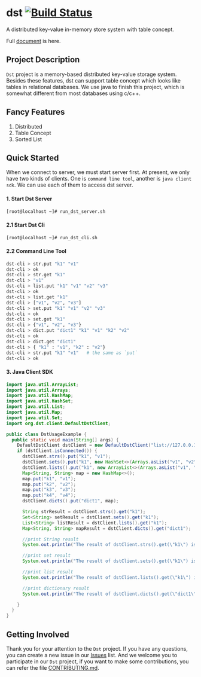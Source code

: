 # dst [![Build Status](https://travis-ci.com/dst-project/dst.svg?branch=master)](https://travis-ci.com/dst-project/dst) 
A distributed key-value in-memory store system with table concept.

Full [document](https://docs.dst-pro.com) is here.

## Project Description
`Dst` project is a memory-based distributed key-value storage system. Besides these features, dst can support table concept which looks like tables in relational databases. We use java to finish this project, which is somewhat different from most databases using c/c++.

## Fancy Features
1. Distributed
2. Table Concept
3. Sorted List

## Quick Started
When we connect to server, we must start server first. At present, we only have two kinds of clients. One is `command line tool`, another is `java client sdk`.
We can use each of them to access dst server.
#### 1. Start Dst Server
```bash
[root@localhost ~]# run_dst_server.sh
```

#### 2.1 Start Dst Cli
```bash
[root@localhost ~]# run_dst_cli.sh
```

#### 2.2 Command Line Tool
```bash
dst-cli > str.put "k1" "v1"
dst-cli > ok
dst-cli > str.get "k1" 
dst-cli > "v1"
dst-cli > list.put "k1" "v1" "v2" "v3"
dst-cli > ok
dst-cli > list.get "k1"
dst-cli > ["v1", "v2", "v3"]
dst-cli > set.put "k1" "v1" "v2" "v3"
dst-cli > ok
dst-cli > set.get "k1"
dst-cli > {"v1", "v2", "v3"}
dst-cli > dict.put "dict1" "k1" "v1" "k2" "v2"
dst-cli > ok
dst-cli > dict.get "dict1"
dst-cli > { "k1" : "v1", "k2" : "v2"}
dst-cli > str.put "k1" "v1"   # the same as `put`
dst-cli > ok 
```

#### 3. Java Client SDK
```java
import java.util.ArrayList;
import java.util.Arrays;
import java.util.HashMap;
import java.util.HashSet;
import java.util.List;
import java.util.Map;
import java.util.Set;
import org.dst.client.DefaultDstClient;

public class DstUsageExample {
  public static void main(String[] args) {
    DefaultDstClient dstClient = new DefaultDstClient("list://127.0.0.1:8082");
    if (dstClient.isConnected()) {
      dstClient.strs().put("k1", "v1");
      dstClient.sets().put("k1", new HashSet<>(Arrays.asList("v1", "v2", "v3", "v3")));
      dstClient.lists().put("k1", new ArrayList<>(Arrays.asList("v1", "v2", "v3")));
      Map<String, String> map = new HashMap<>();
      map.put("k1", "v1");
      map.put("k2", "v2");
      map.put("k3", "v3");
      map.put("k4", "v4");
      dstClient.dicts().put("dict1", map);

      String strResult = dstClient.strs().get("k1");
      Set<String> setResult = dstClient.sets().get("k1");
      List<String> listResult = dstClient.lists().get("k1");
      Map<String, String> mapResult = dstClient.dicts().get("dict1");

      //print String result
      System.out.println("The result of dstClient.strs().get(\"k1\") is: " + strResult);

      //print set result
      System.out.println("The result of dstClient.sets().get(\"k1\") is: " + setResult);

      //print list result
      System.out.println("The result of dstClient.lists().get(\"k1\") is: " + listResult);

      //print dictionary result
      System.out.println("The result of dstClient.dicts().get(\"dict1\") is: " + mapResult);

    }
  }
}
```

## Getting Involved
Thank you for your attention to the `Dst` project. If you have any questions, you can create a new issue in our [Issues](https://github.com/dst-project/dst/issues) list.
And we welcome you to participate in our `Dst` project, if you want to make some contributions, you can refer the file [CONTRIBUTING.md](https://github.com/dst-project/dst/blob/master/CONTRIBUTING.md).

